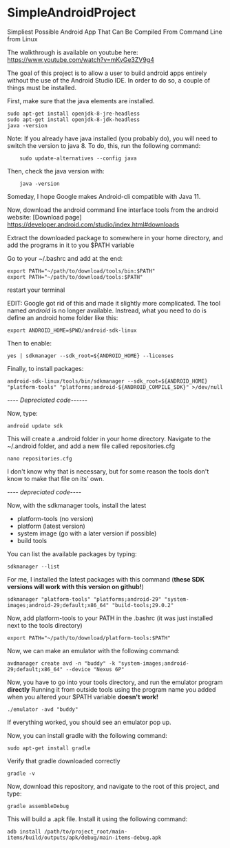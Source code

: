 # SimpleAndroidProject
Simpliest Possible Android App That Can Be Compiled From Command Line from Linux

The walkthrough is available on youtube here:
https://www.youtube.com/watch?v=mKvGe3ZV9g4

The goal of this project is to allow a user to build android apps entirely without the use of the Android Studio IDE. In order to do so, a couple of things must be installed. 

First, make sure that the java elements are installed.

    sudo apt-get install openjdk-8-jre-headless
    sudo apt-get install openjdk-8-jdk-headless
    java -version
    
Note: If you already have java installed (you probably do), you will need to switch the version to java 8. To do, this, run the following command:

        sudo update-alternatives --config java
        
Then, check the java version with:

        java -version
  
Someday, I hope Google makes Android-cli compatible with Java 11.

Now, download the android command line interface tools from the android website:
[Download page] https://developer.android.com/studio/index.html#downloads

Extract the downloaded package to somewhere in your home directory, and add the programs in it to you $PATH variable

Go to your ~/.bashrc and add at the end:

    export PATH="~/path/to/download/tools/bin:$PATH"
    export PATH="~/path/to/download/tools:$PATH"
    

restart your terminal

EDIT: Google got rid of this and made it slightly more complicated. The tool named *android* is no longer available. Instread, what you need to do is define an android home folder like this:

    export ANDROID_HOME=$PWD/android-sdk-linux

Then to enable:

    yes | sdkmanager --sdk_root=${ANDROID_HOME} --licenses
    
Finally, to install packages:

    android-sdk-linux/tools/bin/sdkmanager --sdk_root=${ANDROID_HOME} "platform-tools" "platforms;android-${ANDROID_COMPILE_SDK}" >/dev/null 
    
---- *Depreciated code*------

Now, type:

    android update sdk
  
This will create a .android folder in your home directory. Navigate to the ~/.android folder, and add a new file called repositories.cfg

    nano repositories.cfg
  
I don't know why that is necessary, but for some reason the tools don't know to make that file on its' own.

---- *depreciated code*----

Now, with the sdkmanager tools, install the latest
* platform-tools (no version)
* platform (latest version)
* system image (go with a later version if possible)
* build tools

You can list the available packages by typing:

    sdkmanager --list

For me, I installed the latest packages with this command (**these SDK versions will work with this version on github!**)

    sdkmanager "platform-tools" "platforms;android-29" "system-images;android-29;default;x86_64" "build-tools;29.0.2"
    
 Now, add platform-tools to your PATH in the .bashrc (it was just installed next to the tools directory)
 
    export PATH="~/path/to/download/platform-tools:$PATH"
  
Now, we can make an emulator with the following command:

    avdmanager create avd -n "buddy" -k "system-images;android-29;default;x86_64" --device "Nexus 6P"

Now, you have to go into your tools directory, and run the emulator program **directly** Running it from outside tools using the program name you added when you altered your $PATH variable **doesn't work!**

    ./emulator -avd "buddy"
  
If everything worked, you should see an emulator pop up. 

Now, you can install gradle with the following command:

    sudo apt-get install gradle
  
Verify that gradle downloaded correctly

    gradle -v
  
Now, download this repository, and navigate to the root of this project, and type:

    gradle assembleDebug
 
 This will build a .apk file. Install it using the following command:
 
    adb install /path/to/project_root/main-items/build/outputs/apk/debug/main-items-debug.apk
 
  
